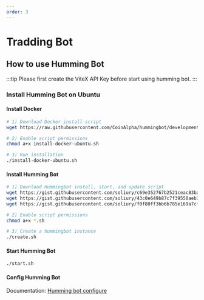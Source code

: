 ```yaml
---
order: 3
---
```


# Tradding Bot

## How to use Humming Bot

:::tip
Please first create the ViteX API Key before start using humming bot.
:::

### Install Humming Bot on Ubuntu

#### Install Docker

```bash
# 1) Download Docker install script
wget https://raw.githubusercontent.com/CoinAlpha/hummingbot/development/installation/install-docker/install-docker-ubuntu.sh

# 2) Enable script permissions
chmod a+x install-docker-ubuntu.sh

# 3) Run installation
./install-docker-ubuntu.sh
```

#### Install Humming Bot

```bash
# 1) Download Hummingbot install, start, and update script
wget https://gist.githubusercontent.com/soliury/c69e352767b2521ceac83ba6775bd50f/raw/871c260483974179a97087a4146dca0c2197dc60/create.sh
wget https://gist.githubusercontent.com/soliury/43c0e649b87c7f39550aeb1f3432a835/raw/3ad918df93318d56e9f70e0647b17c87bd32fe0d/start.sh
wget https://gist.githubusercontent.com/soliury/f0f80ff3bb6b785e169a7cf7b82f4c4e/raw/2d0e1764399ebccad997d870f9c418979f329ddb/update.sh

# 2) Enable script permissions
chmod a+x *.sh

# 3) Create a hummingbot instance
./create.sh
```

#### Start Humming Bot

```bash
./start.sh
```

#### Config Humming Bot

Documentation: [Humming bot configure](https://docs.hummingbot.io/operation/client/#create-a-secure-password)


